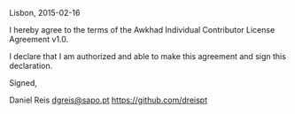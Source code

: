 Lisbon, 2015-02-16

I hereby agree to the terms of the Awkhad Individual Contributor License
Agreement v1.0.

I declare that I am authorized and able to make this agreement and sign this
declaration.

Signed,

Daniel Reis dgreis@sapo.pt https://github.com/dreispt
